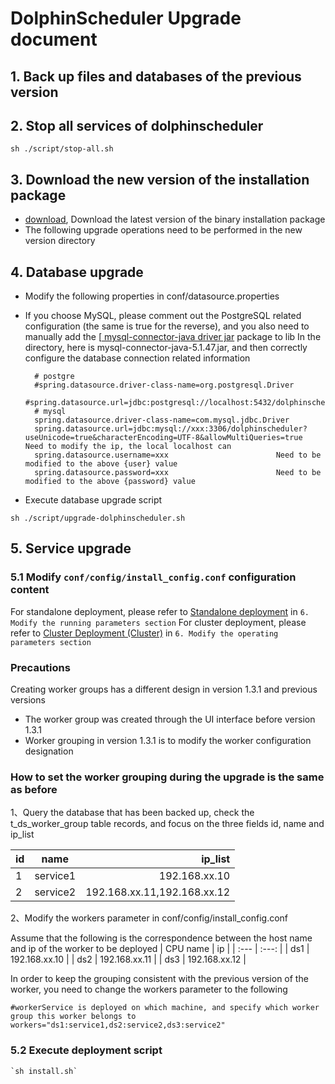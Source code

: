 
# DolphinScheduler Upgrade document

## 1. Back up files and databases of the previous version

## 2. Stop all services of dolphinscheduler

 `sh ./script/stop-all.sh`

## 3. Download the new version of the installation package

- [download](/en-us/download/download.html), Download the latest version of the binary installation package
- The following upgrade operations need to be performed in the new version directory

## 4. Database upgrade
- Modify the following properties in conf/datasource.properties

- If you choose MySQL, please comment out the PostgreSQL related configuration (the same is true for the reverse), and you also need to manually add the [[ mysql-connector-java driver jar](https://downloads.MySQL.com/archives/) package to lib In the directory, here is mysql-connector-java-5.1.47.jar, and then correctly configure the database connection related information

    ```properties
      # postgre
      #spring.datasource.driver-class-name=org.postgresql.Driver
      #spring.datasource.url=jdbc:postgresql://localhost:5432/dolphinscheduler
      # mysql
      spring.datasource.driver-class-name=com.mysql.jdbc.Driver
      spring.datasource.url=jdbc:mysql://xxx:3306/dolphinscheduler?useUnicode=true&characterEncoding=UTF-8&allowMultiQueries=true     Need to modify the ip, the local localhost can
      spring.datasource.username=xxx						Need to be modified to the above {user} value
      spring.datasource.password=xxx						Need to be modified to the above {password} value
    ```

- Execute database upgrade script

`sh ./script/upgrade-dolphinscheduler.sh`

## 5. Service upgrade

### 5.1 Modify `conf/config/install_config.conf` configuration content
For standalone deployment, please refer to [Standalone deployment](./standalone-deployment.md) in `6. Modify the running parameters section`
For cluster deployment, please refer to [Cluster Deployment (Cluster)](./cluster-deployment.md) in `6. Modify the operating parameters section`

### Precautions
Creating worker groups has a different design in version 1.3.1 and previous versions

- The worker group was created through the UI interface before version 1.3.1
- Worker grouping in version 1.3.1 is to modify the worker configuration designation

### How to set the worker grouping during the upgrade is the same as before

1、Query the database that has been backed up, check the t_ds_worker_group table records, and focus on the three fields id, name and ip_list

| id | name | ip_list    |
| :---         |     :---:      |          ---: |
| 1   | service1     | 192.168.xx.10    |
| 2   | service2     | 192.168.xx.11,192.168.xx.12      |

2、Modify the workers parameter in conf/config/install_config.conf

Assume that the following is the correspondence between the host name and ip of the worker to be deployed
| CPU name | ip |
| :---  | :---:  |
| ds1   | 192.168.xx.10     |
| ds2   | 192.168.xx.11     |
| ds3   | 192.168.xx.12     |

In order to keep the grouping consistent with the previous version of the worker, you need to change the workers parameter to the following

```shell
#workerService is deployed on which machine, and specify which worker group this worker belongs to
workers="ds1:service1,ds2:service2,ds3:service2"
```

  
### 5.2 Execute deployment script
```shell
`sh install.sh`
```


